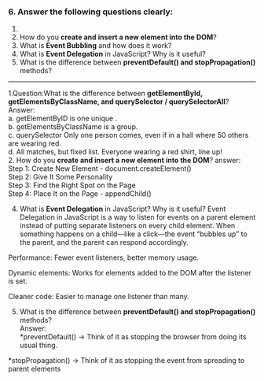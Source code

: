 
### 6. Answer the following questions clearly:

1. 
2. How do you **create and insert a new element into the DOM**?
3. What is **Event Bubbling** and how does it work?
4. What is **Event Delegation** in JavaScript? Why is it useful?
5. What is the difference between **preventDefault() and stopPropagation()** methods?

---

1.Question:What is the difference between **getElementById, getElementsByClassName, and querySelector / querySelectorAll**?<br>
Answer: <br> a. getElementByID is one unique . <br>
        b. getElementsByClassName is a group.<br>
        c. querySelector Only one person comes, even if in a    hall where 50 others are wearing red. <br>
        d. All matches, but fixed list. Everyone wearing a red shirt, line up!<br>
2. How do you **create and insert a new element into the DOM**?
answer: <br>
Step 1: Create New Element - document.createElement() <br>
Step 2: Give It Some Personality <br>
Step 3: Find the Right Spot on the Page <br>
Step 4: Place It on the Page - appendChild()

4. What is **Event Delegation** in JavaScript? Why is it useful?
Event Delegation in JavaScript is a way to listen for events on a parent element instead of putting separate listeners on every child element. When something happens on a child—like a click—the event “bubbles up” to the parent, and the parent can respond accordingly.<br>

Performance: Fewer event listeners, better memory usage.<br>

Dynamic elements: Works for elements added to the DOM after the listener is set.<br>

Cleaner code: Easier to manage one listener than many.<br>

5. What is the difference between **preventDefault() and stopPropagation()** methods?<br>
Answer:<br> *preventDefault() → Think of it as stopping the browser from doing its usual thing.<br>


*stopPropagation() → Think of it as stopping the event from spreading to parent elements


